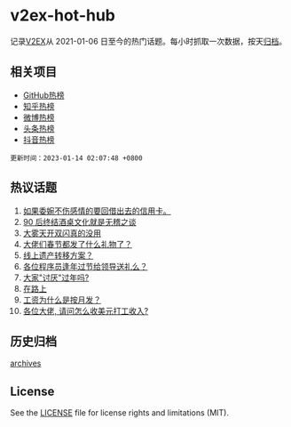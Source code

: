 # v2ex-hot-hub

 记录[V2EX](https://www.v2ex.com/)从 2021-01-06 日至今的热门话题。每小时抓取一次数据，按天[归档](archives)。
 
 ## 相关项目

- [GitHub热榜](https://github.com/snaildev/github-hot-hub)
- [知乎热榜](https://github.com/snaildev/zhihu-hot-hub)
- [微博热榜](https://github.com/snaildev/weibo-hot-hub)
- [头条热榜](https://github.com/snaildev/toutiao-hot-hub)
- [抖音热榜](https://github.com/snaildev/douyin-hot-hub)


 `更新时间：2023-01-14 02:07:48 +0800`

## 热议话题

1. [如果委婉不伤感情的要回借出去的信用卡。](https://www.v2ex.com/t/908644)
1. [90 后终结酒桌文化就是无稽之谈](https://www.v2ex.com/t/908634)
1. [大雾天开双闪真的没用](https://www.v2ex.com/t/908586)
1. [大佬们春节都发了什么礼物了？](https://www.v2ex.com/t/908672)
1. [线上遗产转移方案？](https://www.v2ex.com/t/908607)
1. [各位程序员逢年过节给领导送礼么？](https://www.v2ex.com/t/908629)
1. [大家"讨厌"过年吗?](https://www.v2ex.com/t/908695)
1. [在路上](https://www.v2ex.com/t/908582)
1. [工资为什么是按月发？](https://www.v2ex.com/t/908658)
1. [各位大佬, 请问怎么收美元打工收入?](https://www.v2ex.com/t/908587)

## 历史归档

[archives](archives)

## License

See the [LICENSE](LICENSE) file for license rights and limitations (MIT).
